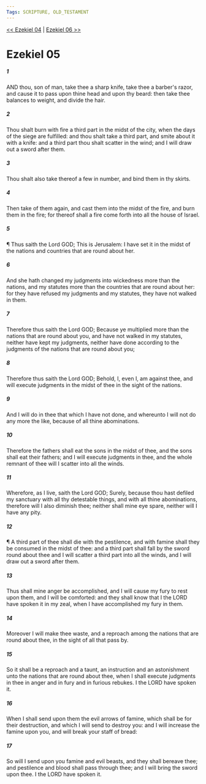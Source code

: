 ```yaml
---
Tags: SCRIPTURE, OLD_TESTAMENT
---
```


[<< Ezekiel 04](OLD_TESTAMENT/26_Ezekiel/Ezekiel_04.md) | [Ezekiel 06 >>](OLD_TESTAMENT/26_Ezekiel/Ezekiel_06.md)

# Ezekiel 05

##### 1
 AND thou, son of man, take thee a sharp knife, take thee a barber's razor, and cause it to pass upon thine head and upon thy beard: then take thee balances to weight, and divide the hair.
##### 2
 Thou shalt burn with fire a third part in the midst of the city, when the days of the siege are fulfilled: and thou shalt take a third part, and smite about it with a knife: and a third part thou shalt scatter in the wind; and I will draw out a sword after them.
##### 3
 Thou shalt also take thereof a few in number, and bind them in thy skirts.
##### 4
 Then take of them again, and cast them into the midst of the fire, and burn them in the fire; for thereof shall a fire come forth into all the house of Israel.
##### 5
 ¶ Thus saith the Lord GOD; This is Jerusalem: I have set it in the midst of the nations and countries that are round about her.
##### 6
 And she hath changed my judgments into wickedness more than the nations, and my statutes more than the countries that are round about her: for they have refused my judgments and my statutes, they have not walked in them.
##### 7
 Therefore thus saith the Lord GOD; Because ye multiplied more than the nations that are round about you, and have not walked in my statutes, neither have kept my judgments, neither have done according to the judgments of the nations that are round about you;
##### 8
 Therefore thus saith the Lord GOD; Behold, I, even I, am against thee, and will execute judgments in the midst of thee in the sight of the nations.
##### 9
 And I will do in thee that which I have not done, and whereunto I will not do any more the like, because of all thine abominations.
##### 10
 Therefore the fathers shall eat the sons in the midst of thee, and the sons shall eat their fathers; and I will execute judgments in thee, and the whole remnant of thee will I scatter into all the winds.
##### 11
 Wherefore, as I live, saith the Lord GOD; Surely, because thou hast defiled my sanctuary with all thy detestable things, and with all thine abominations, therefore will I also diminish thee; neither shall mine eye spare, neither will I have any pity.
##### 12
 ¶ A third part of thee shall die with the pestilence, and with famine shall they be consumed in the midst of thee: and a third part shall fall by the sword round about thee and I will scatter a third part into all the winds, and I will draw out a sword after them.
##### 13
 Thus shall mine anger be accomplished, and I will cause my fury to rest upon them, and I will be comforted: and they shall know that I the LORD have spoken it in my zeal, when I have accomplished my fury in them.
##### 14
 Moreover I will make thee waste, and a reproach among the nations that are round about thee, in the sight of all that pass by.
##### 15
 So it shall be a reproach and a taunt, an instruction and an astonishment unto the nations that are round about thee, when I shall execute judgments in thee in anger and in fury and in furious rebukes.  I the LORD have spoken it.
##### 16
 When I shall send upon them the evil arrows of famine, which shall be for their destruction, and which I will send to destroy you: and I will increase the famine upon you, and will break your staff of bread:
##### 17
 So will I send upon you famine and evil beasts, and they shall bereave thee; and pestilence and blood shall pass through thee; and I will bring the sword upon thee.  I the LORD have spoken it.
